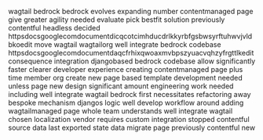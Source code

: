 wagtail bedrock bedrock evolves expanding number contentmanaged page give greater agility needed evaluate pick bestfit solution previously contentful headless decided httpsdocsgooglecomdocumentdicqcotcimhducdrlkkyrbfgsbwsyrftuhwvjvldbkoedit move wagtail wagtailorg well integrate bedrock codebase httpsdocsgooglecomdocumentdaqcfrhixqwoaxmvbpszyuacvqhzyfrgttlkedit consequence integration djangobased bedrock codebase allow significantly faster clearer developer experience creating contentmanaged page plus time member org create new page based template development needed unless page new design significant amount engineering work needed including well integrate wagtail bedrock first necessitates refactoring away bespoke mechanism djangos logic well develop workflow around adding wagtailmanaged page whole team understands well integrate wagtail chosen localization vendor requires custom integration stopped contentful source data last exported state data migrate page previously contentful new